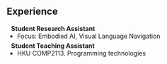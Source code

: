 ## Experience

<h4 style="margin:0 10px 0;">Student Research Assistant</h4>
<ul style="margin:0 0 5px;">
  <li>Focus: Embodied AI, Visual Language Navigation</li>
</ul>

<h4 style="margin:0 10px 0;">Student Teaching Assistant</h4>
<ul style="margin:0 0 5px;">
  <li>HKU COMP2113. Programming technologies</li>
</ul>
